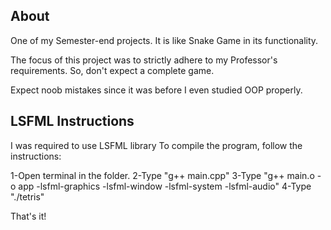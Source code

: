 ## About
One of my Semester-end projects.
It is like Snake Game in its functionality.

The focus of this project was to strictly adhere to my Professor's requirements.
So, don't expect a complete game.

Expect noob mistakes since it was before I even studied OOP properly.

## LSFML Instructions

I was required to use LSFML library
To compile the program, follow the instructions:

1-Open terminal in the folder.
2-Type "g++ main.cpp"
3-Type "g++ main.o -o app -lsfml-graphics -lsfml-window -lsfml-system -lsfml-audio" 
4-Type "./tetris"

That's it!
